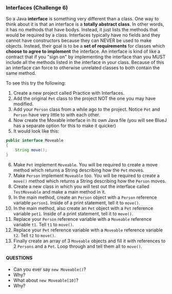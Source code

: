 ### Interfaces (Challenge 6)
So a Java **interface** is something very different than a class. One way to think about it is that an interface is a **totally abstract class**. In other words, it has no methods that have bodys. Instead, it just lists the methods that would be required by a class. Interfaces typically have no fields and they cannot have constructors because they can NEVER be used to make objects. Instead, their goal is to be a **set of requirements** for classes which **choose to agree to implement** the interface. An interface is kind of like a contract that if you "sign on" by implementing the interface than you MUST include all the methods listed in the interface in your class. Because of this an interface can force to otherwise unrelated classes to both contain the same method.

To see this try the following:
1. Create a new project called Practice with Interfaces.
2. Add the original `Pet` class to the project NOT the one you may have modified.
3. Add your `Person` class from a while ago to the project.
Notice `Pet` and `Person` have very little to with each other.
4. Now create the Movable interface in its own Java file (you will see BlueJ has a separate option for this to make it quicker)
5. It would look like this:
```Java
public interface Moveable
{
    String move();
}
```
6. Make `Pet` implement `Moveable`. You will be required to create a move method which returns a String describing how the `Pet` moves.
7. Make `Person` implement `Moveable` too. You will be required to create a `move()` method which returns a String describing how the `Person` moves.
8. Create a new class in which you will test out the interface called `TestMoveable` and make a main method in it.
9. In the main method, create an `Person` object with a `Person` reference variable `person1`. Inside of a print statement, tell it to `move()`.
10. In the main method, also create an `Pet` object with a `Pet` reference variable `pet1`.  Inside of a print statement, tell it to `move()`.
11. Replace your `Person` reference variable with a `Moveable` reference variable `t1`.  Tell `t1` to `move()`.
12. Replace your `Pet` reference variable with a `Moveable` reference variable `t2`. Tell `t2` to `move()`.
13. Finally create an array of 3 `Moveable` objects and fill it with references to 2 `Persons` and a `Pet`. Loop through and tell them all to `move()`.

#### QUESTIONS
- Can you ever say `new Moveable()`?
- Why?
- What about `new Moveable[10]`?
- Why?
